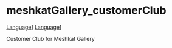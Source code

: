 # meshkatGallery_customerClub

[Language](https://github.com/amingoli78/meshkatGallery_customerClub/raw/master/img/11.png)]
[Language](https://github.com/amingoli78/meshkatGallery_customerClub/raw/master/img/12.png)]

Customer Club for Meshkat Gallery
